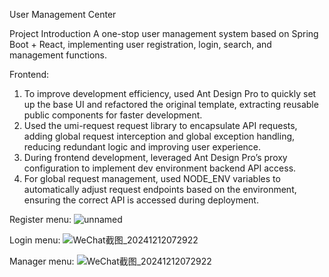 User Management Center

Project Introduction
A one-stop user management system based on Spring Boot + React, implementing user registration, login, search, and management functions.

Frontend:
1. To improve development efficiency, used Ant Design Pro to quickly set up the base UI and refactored the original template, extracting reusable public components for faster development.
2. Used the umi-request request library to encapsulate API requests, adding global request interception and global exception handling, reducing redundant logic and improving user experience.
3. During frontend development, leveraged Ant Design Pro’s proxy configuration to implement dev environment backend API access.
4. For global request management, used NODE_ENV variables to automatically adjust request endpoints based on the environment, ensuring the correct API is accessed during deployment.

Register menu:
![unnamed](https://github.com/user-attachments/assets/d5878246-1ee0-4d80-9177-b061475a4b88)

Login menu:
![WeChat截图_20241212072922](https://github.com/user-attachments/assets/3ce6c545-07f5-4fcb-9e1e-fce52d0b4c75)

Manager menu:
![WeChat截图_20241212072922](https://github.com/user-attachments/assets/64d12f60-ccc5-4351-93d4-136ac33a89ec)
